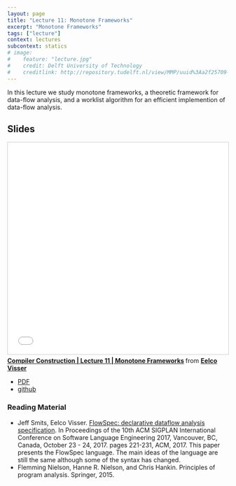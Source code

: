 ```yaml
---
layout: page
title: "Lecture 11: Monotone Frameworks"
excerpt: "Monotone Frameworks"
tags: ["lecture"]
context: lectures
subcontext: statics
# image:
#    feature: "lecture.jpg"
#    credit: Delft University of Technology
#    creditlink: http://repository.tudelft.nl/view/MMP/uuid%3Aa2f25709-c56e-453e-9394-4a05acf603a4/
---
```


In this lecture we study monotone frameworks, a theoretic framework for data-flow analysis, and a worklist algorithm for an efficient implemention of data-flow analysis.

## Slides

<iframe src="//www.slideshare.net/slideshow/embed_code/key/2Hdq6Fwr45zZHs" width="595" height="485" frameborder="0" marginwidth="0" marginheight="0" scrolling="no" style="border:1px solid #CCC; border-width:1px; margin-bottom:5px; max-width: 100%;" allowfullscreen> </iframe> <div style="margin-bottom:5px"> <strong> <a href="//www.slideshare.net/eelcovisser/compiler-construction-lecture-11-monotone-frameworks" title="Compiler Construction | Lecture 11 | Monotone Frameworks" target="_blank">Compiler Construction | Lecture 11 | Monotone Frameworks</a> </strong> from <strong><a href="https://www.slideshare.net/eelcovisser" target="_blank">Eelco Visser</a></strong> </div>

- [PDF](https://github.com/TUDelft-CS4200-2018/lectures/raw/master/11-monotone-frameworks/CS4200-2018-11-monotone-frameworks.pdf)
- [github](https://github.com/TUDelft-CS4200-2018/lectures/tree/master/11-monotone-frameworks)

### Reading Material

- Jeff Smits, Eelco Visser. [FlowSpec: declarative dataflow analysis specification](https://doi.org/10.1145/3136014.3136029). In Proceedings of the 10th ACM SIGPLAN International Conference on Software Language Engineering 2017, Vancouver, BC, Canada, October 23 - 24, 2017. pages 221-231, ACM, 2017. This paper presents the FlowSpec language. The main ideas of the language are still the same although some of the syntax has changed.
- Flemming Nielson, Hanne R. Nielson, and Chris Hankin. Principles of program analysis. Springer, 2015.
